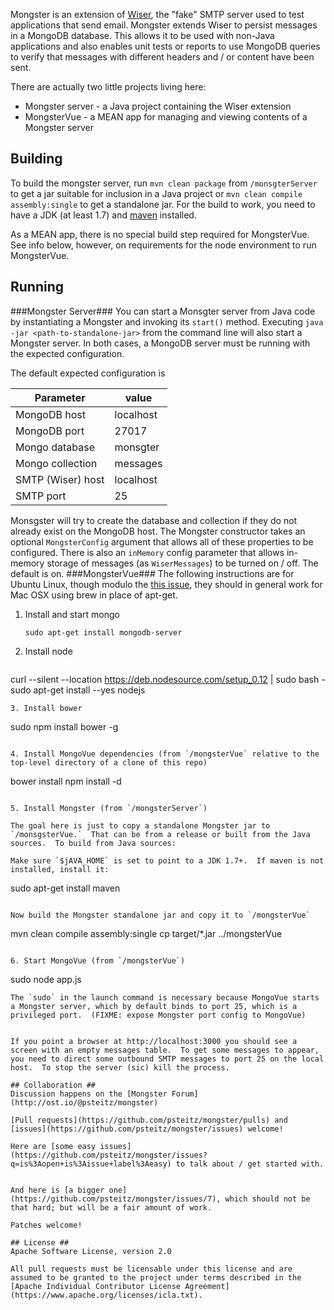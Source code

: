 Mongster is an extension of [Wiser](https://github.com/voodoodyne/subethasmtp/tree/master/src/main/java/org/subethamail/wiser),
the "fake" SMTP server used to test applications that send email.
Mongster extends Wiser to persist messages in a MongoDB database.  This allows it to be used with non-Java applications and
also enables unit tests or reports to use MongoDB queries to verify that messages with different headers and / or content have been sent. 
  
There are actually two little projects living here:

* Mongster server - a Java project containing the Wiser extension
* MongsterVue - a MEAN app for managing and viewing contents of a Mongster server

## Building ##
To build the mongster server, run `mvn clean package` from `/monsgterServer` to get a jar suitable for inclusion
in a Java project or `mvn clean compile assembly:single` to get a standalone jar.  For the build to work, you need to have a JDK
(at least 1.7) and [maven](http://maven.apache.org) installed.

As a MEAN app, there is no special build step required for MongsterVue. See info below,
however, on requirements for the node environment to run MongsterVue.

## Running ##
###Mongster Server###
You can start a Monsgter server from Java code by instantiating a Mongster and invoking
its `start()` method.  Executing `java -jar <path-to-standalone-jar>` from the command line will
also start a Mongster server.  In both cases, a MongoDB server must be running with the 
expected configuration.

The default expected configuration is

| Parameter  | value   |
|------------|---------|
|MongoDB host| localhost|
|MongoDB port | 27017 |
|Mongo database | monsgter |
|Mongo collection | messages |
|SMTP (Wiser) host | localhost |
|SMTP port | 25

Monsgster will try to create the database and collection if they do not already exist on the MongoDB host.  The Mongster
constructor takes an optional `MongsterConfig` argument that allows all of these properties
to be configured.  There is also an `inMemory` config parameter that allows in-memory
storage of messages (as `WiserMessages`) to be turned on / off.  The default is on.
###MongsterVue###
The following instructions are for Ubuntu Linux, though modulo the  [this issue](https://github.com/joeferner/node-java/issues/90#issuecomment-45613235), they should in general work for Mac OSX using brew in place of apt-get.  

1. Install and start mongo 
   
   ```
   sudo apt-get install mongodb-server
   ```
2. Install node 

   ```
  curl --silent --location https://deb.nodesource.com/setup_0.12 | sudo bash -
   sudo apt-get install --yes nodejs
   ```
3. Install bower

   ```
   sudo npm install bower -g
   ``` 
    
4. Install MongoVue dependencies (from `/mongsterVue` relative to the top-level directory of a clone of this repo)

   ```
   bower install
   npm install -d
   ```
   
5. Install Mongster (from `/mongsterServer`)

   The goal here is just to copy a standalone Mongster jar to `/monsgsterVue.`  That can be from a release or built from the Java sources.  To build from Java sources:
   
   Make sure `$jAVA_HOME` is set to point to a JDK 1.7+.  If maven is not installed, install it:
   
   ```
   sudo apt-get install maven
   ```
   
   Now build the Mongster standalone jar and copy it to `/mongsterVue`
  
   ```
   mvn clean compile assembly:single
   cp target/*.jar ../mongsterVue
   ```

6. Start MongoVue (from `/mongsterVue`)

   ```
   sudo node app.js
   ```
   The `sudo` in the launch command is necessary because MongoVue starts a Mongster server, which by default binds to port 25, which is a privileged port.  (FIXME: expose Mongster port config to MongoVue)
   
   
If you point a browser at http://localhost:3000 you should see a screen with an empty messages table.  To get some messages to appear, you need to direct some outbound SMTP messages to port 25 on the local host.  To stop the server (sic) kill the process.

## Collaboration ##
Discussion happens on the [Mongster Forum](http://ost.io/@psteitz/mongster)

[Pull requests](https://github.com/psteitz/mongster/pulls) and [issues](https://github.com/psteitz/mongster/issues) welcome!

Here are [some easy issues](https://github.com/psteitz/mongster/issues?q=is%3Aopen+is%3Aissue+label%3Aeasy) to talk about / get started with.


And here is [a bigger one](https://github.com/psteitz/mongster/issues/7), which should not be that hard; but will be a fair amount of work.

Patches welcome!

## License ##
Apache Software License, version 2.0

All pull requests must be licensable under this license and are assumed to be granted to the project under terms described in the [Apache Individual Contributor License Agreement] (https://www.apache.org/licenses/icla.txt).


 